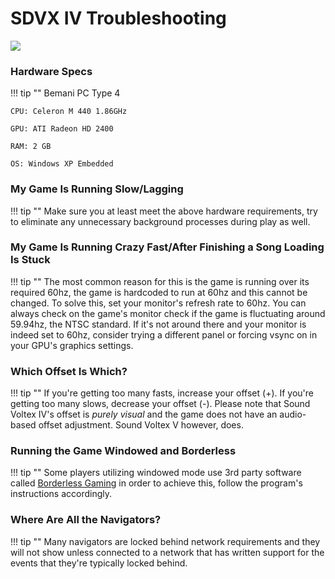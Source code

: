 # SDVX IV Troubleshooting
<img class="header-logo" src="/img/bemani/sdvx/4_heavenlyhaven/logo.png">

### Hardware Specs

!!! tip ""
	Bemani PC Type 4

	CPU: Celeron M 440 1.86GHz

	GPU: ATI Radeon HD 2400

	RAM: 2 GB

	OS: Windows XP Embedded

### My Game Is Running Slow/Lagging

!!! tip ""
	Make sure you at least meet the above hardware requirements, try to eliminate any unnecessary background processes during play as well.

### My Game Is Running Crazy Fast/After Finishing a Song Loading Is Stuck

!!! tip ""
	The most common reason for this is the game is running over its required 60hz, the game is hardcoded to run at 60hz and this cannot be changed. To solve this, set your monitor's refresh rate to 60hz. You can always check on the game's monitor check if the game is fluctuating around 59.94hz, the NTSC standard. If it's not around there and your monitor is indeed set to 60hz, consider trying a different panel or forcing vsync on in your GPU's graphics settings.

### Which Offset Is Which?

!!! tip ""
	If you're getting too many fasts, increase your offset (+). If you're getting too many slows, decrease your offset (-). Please note that Sound Voltex IV's offset is *purely visual* and the game does not have an audio-based offset adjustment. Sound Voltex V however, does.

### Running the Game Windowed and Borderless

!!! tip ""
	Some players utilizing windowed mode use 3rd party software called [Borderless Gaming](https://github.com/Codeusa/Borderless-Gaming/releases) in order to achieve this, follow the program's instructions accordingly.

### Where Are All the Navigators?

!!! tip ""
	Many navigators are locked behind network requirements and they will not show unless connected to a network that has written support for the events that they're typically locked behind.